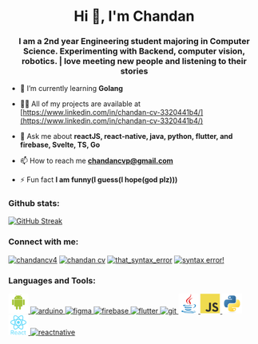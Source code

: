 <h1 align="center">Hi 👋, I'm Chandan</h1>
<h3 align="center">
I am a 2nd year Engineering student majoring in Computer Science. Experimenting with Backend, computer vision, robotics. | love meeting new people and listening to their stories
</h3>

- 🌱 I’m currently learning **Golang**

- 👨‍💻 All of my projects are available at [https://www.linkedin.com/in/chandan-cv-3320441b4/](https://www.linkedin.com/in/chandan-cv-3320441b4/)

- 💬 Ask me about **reactJS, react-native, java, python, flutter, and firebase, Svelte, TS, Go**

- 📫 How to reach me **<chandancvp@gmail.com>**

- ⚡ Fun fact **I am funny(I guess(I hope(god plz)))**

### Github stats:

[![GitHub Streak](https://streak-stats.demolab.com/?user=chandan-cv)](https://git.io/streak-stats)


<h3 align="left">Connect with me:</h3>
<p align="left">
<a href="https://twitter.com/chandancv4" target="blank"><img align="center" src="https://cdn.jsdelivr.net/npm/simple-icons@3.0.1/icons/twitter.svg" alt="chandancv4" height="30" width="40" /></a>
<a href="https://www.linkedin.com/in/chandan-cv-3320441b4" target="blank"><img align="center" src="https://cdn.jsdelivr.net/npm/simple-icons@3.0.1/icons/linkedin.svg" alt="chandan cv" height="30" width="40" /></a>
<a href="https://instagram.com/that_syntax_error" target="blank"><img align="center" src="https://cdn.jsdelivr.net/npm/simple-icons@3.0.1/icons/instagram.svg" alt="that_syntax_error" height="30" width="40" /></a>
<a href="https://www.youtube.com/channel/UCUGun6yUs1XOVK6tCfEO0tQ" target="blank"><img align="center" src="https://cdn.jsdelivr.net/npm/simple-icons@3.0.1/icons/youtube.svg" alt="syntax error!" height="30" width="40" /></a>
</p>


<h3 align="left">Languages and Tools:</h3>
<p align="left"> <a href="https://developer.android.com" target="_blank"> <img src="https://raw.githubusercontent.com/devicons/devicon/master/icons/android/android-original-wordmark.svg" alt="android" width="40" height="40"/> </a> <a href="https://www.arduino.cc/" target="_blank"> <img src="https://cdn.worldvectorlogo.com/logos/arduino-1.svg" alt="arduino" width="40" height="40"/> </a> <a href="https://www.figma.com/" target="_blank"> <img src="https://www.vectorlogo.zone/logos/figma/figma-icon.svg" alt="figma" width="40" height="40"/> </a> <a href="https://firebase.google.com/" target="_blank"> <img src="https://www.vectorlogo.zone/logos/firebase/firebase-icon.svg" alt="firebase" width="40" height="40"/> </a> <a href="https://flutter.dev" target="_blank"> <img src="https://www.vectorlogo.zone/logos/flutterio/flutterio-icon.svg" alt="flutter" width="40" height="40"/> </a> <a href="https://git-scm.com/" target="_blank"> <img src="https://www.vectorlogo.zone/logos/git-scm/git-scm-icon.svg" alt="git" width="40" height="40"/> </a> <a href="https://www.java.com" target="_blank"> <img src="https://raw.githubusercontent.com/devicons/devicon/master/icons/java/java-original.svg" alt="java" width="40" height="40"/> </a> <a href="https://developer.mozilla.org/en-US/docs/Web/JavaScript" target="_blank"> <img src="https://raw.githubusercontent.com/devicons/devicon/master/icons/javascript/javascript-original.svg" alt="javascript" width="40" height="40"/> </a> <a href="https://www.python.org" target="_blank"> <img src="https://raw.githubusercontent.com/devicons/devicon/master/icons/python/python-original.svg" alt="python" width="40" height="40"/> </a> <a href="https://reactjs.org/" target="_blank"> <img src="https://raw.githubusercontent.com/devicons/devicon/master/icons/react/react-original-wordmark.svg" alt="react" width="40" height="40"/> </a> <a href="https://reactnative.dev/" target="_blank"> <img src="https://reactnative.dev/img/header_logo.svg" alt="reactnative" width="40" height="40"/> </a> </p>
